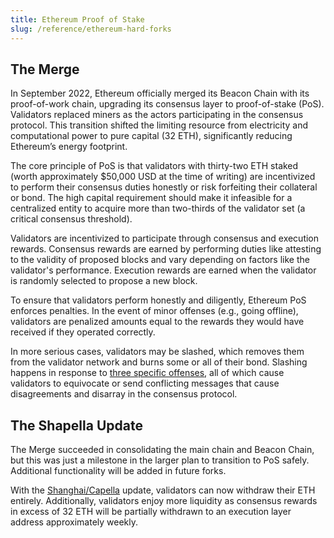 ```yaml
---
title: Ethereum Proof of Stake
slug: /reference/ethereum-hard-forks
---
```


## The Merge

In September 2022, Ethereum officially merged its Beacon Chain with its proof-of-work chain, upgrading
its consensus layer to proof-of-stake (PoS). Validators replaced miners as the actors participating in
the consensus protocol. This transition shifted the limiting resource from electricity and computational
power to pure capital (32 ETH), significantly reducing Ethereum’s energy footprint.

The core principle of PoS is that validators with thirty-two ETH staked (worth approximately $50,000 USD at the time of writing) are incentivized to perform their consensus duties honestly or risk forfeiting their collateral or bond. The high capital requirement should make it infeasible for a centralized entity to acquire more than two-thirds of the validator set (a critical consensus threshold).

Validators are incentivized to participate through consensus and execution rewards. Consensus rewards are earned by performing duties like attesting to the validity of proposed blocks and vary depending on factors like the validator's performance. Execution rewards are earned when the validator is randomly selected to propose a new block.

To ensure that validators perform honestly and diligently, Ethereum PoS enforces penalties. In the event of minor offenses (e.g., going offline), validators are penalized amounts equal to the rewards they would have received if they operated correctly.

In more serious cases, validators may be slashed, which removes them from the validator network and burns some or all of their bond. Slashing happens in response to [three specific offenses](slash.md), all of which cause validators to equivocate or send conflicting messages that cause disagreements and disarray in the consensus protocol.

## The Shapella Update

The Merge succeeded in consolidating the main chain and Beacon Chain, but this was just a milestone in the larger plan to transition to PoS safely. Additional functionality will be added in future forks.

With the [Shanghai/Capella](https://notes.ethereum.org/@launchpad/withdrawals-faq) update, validators can now withdraw their ETH entirely. Additionally, validators enjoy more liquidity as consensus rewards in excess of 32 ETH will be partially withdrawn to an execution layer address approximately weekly.
